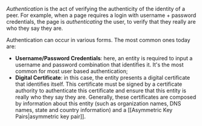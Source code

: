*Authentication* is the act of verifying the authenticity of the identity of a peer. For example, when a page requires a login with username + password credentials, the page is *authenticating* the user, to verify that they really are who they say they are.

Authentication can occur in various forms. The most common ones today are:

- **Username/Password Credentials**: here, an entity is required to input a username and password combination that identifies it. It's the most common for most user based authentication;
- **Digital Certificate**: in this case, the entity presents a digital certificate that identifies itself. This certificate must be signed by a certificate authority to authenticate this certificate and ensure that this entity is really who they say they are. Generally, these certificates are composed by information about this entity (such as organization names, DNS names, state and country information) and a [[Asymmetric Key Pairs|asymmetric key pair]].